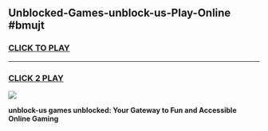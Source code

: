 
## Unblocked-Games-unblock-us-Play-Online #bmujt
<h3>
<a href="https://news.freeplayer.one?title=unblock-us&ref=3">CLICK TO PLAY</a></h3>
<hr>

<h3>
<a href="https://news.freeplayer.one?title=unblock-us&ref=3">CLICK 2 PLAY</a>
  
</h3>

<a href="https://news.freeplayer.one?title=unblock-us&ref=3"><img src="https://clearcache.store/games.png"></a>


**unblock-us games unblocked: Your Gateway to Fun and Accessible Online Gaming**
